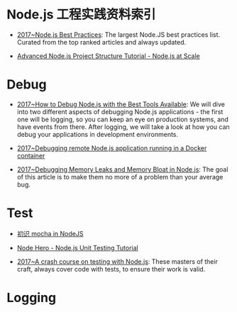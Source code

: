 # Node.js 工程实践资料索引

- [2017~Node.js Best Practices](https://github.com/i0natan/nodebestpractices): The largest Node.JS best practices list. Curated from the top ranked articles and always updated.

- [Advanced Node.js Project Structure Tutorial - Node.js at Scale](https://blog.risingstack.com/node-js-project-structure-tutorial-node-js-at-scale/)

# Debug

- [2017~How to Debug Node.js with the Best Tools Available](https://blog.risingstack.com/how-to-debug-nodej-js-with-the-best-tools-available/): We will dive into two different aspects of debugging Node.js applications - the first one will be logging, so you can keep an eye on production systems, and have events from there. After logging, we will take a look at how you can debug your applications in development environments.

- [2017~Debugging remote Node.js application running in a Docker container](https://parg.co/byP)

- [2017~Debugging Memory Leaks and Memory Bloat in Node.js](https://parg.co/UEi): The goal of this article is to make them no more of a problem than your average bug.

# Test

- [初识 mocha in NodeJS](https://cnodejs.org/topic/516526766d38277306c7d277)

- [Node Hero - Node.js Unit Testing Tutorial](https://blog.risingstack.com/node-hero-node-js-unit-testing-tutorial/)

- [2017~A crash course on testing with Node.js](https://hackernoon.com/a-crash-course-on-testing-with-node-js-6c7428d3da02): These masters of their craft, always cover code with tests, to ensure their work is valid.

# Logging
